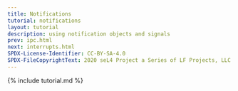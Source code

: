 ```yaml
---
title: Notifications
tutorial: notifications
layout: tutorial
description: using notification objects and signals
prev: ipc.html
next: interrupts.html
SPDX-License-Identifier: CC-BY-SA-4.0
SPDX-FileCopyrightText: 2020 seL4 Project a Series of LF Projects, LLC.
---
```

{% include tutorial.md %}
